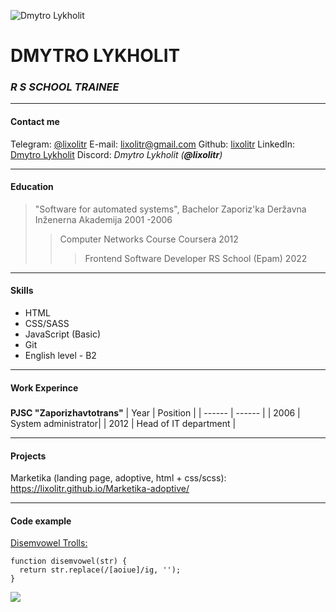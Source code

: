 ![](https://avatars.githubusercontent.com/u/11455060?v=4 "Dmytro Lykholit")

# DMYTRO LYKHOLIT

### _R S SCHOOL TRAINEE_

---

#### Contact me

Telegram: [@lixolitr](https://t.me/lixolitr)
E-mail: <lixolitr@gmail.com>
Github: [lixolitr](https://github.com/lixolitr)
LinkedIn: [Dmytro Lykholit](https://linkedin.com/in/dmytro-lykholit)
Discord: _Dmytro Lykholit (**@lixolitr**)_

---

#### Education

> "Software for automated systems", Bachelor
> Zaporiz'ka Deržavna Inženerna Akademija
> 2001 -2006
>
> > Computer Networks Course
> > Coursera
> > 2012
> >
> > > Frontend Software Developer
> > > RS School (Epam)
> > > 2022

---

#### Skills

- HTML
- CSS/SASS
- JavaScript (Basic)
- Git
- English level - B2

---

#### Work Experince

#####

**PJSC "Zaporizhavtotrans"**
| Year | Position |
| ------ | ------ |
| 2006 | System administrator|
| 2012 | Head of IT department |

---

#### Projects

Marketika (landing page, adoptive, html + css/scss): https://lixolitr.github.io/Marketika-adoptive/

---

#### Code example

[Disemvowel Trolls:](https://www.codewars.com/kata/52fba66badcd10859f00097e)

```
function disemvowel(str) {
  return str.replace(/[aoiue]/ig, '');
}
```

![](https://rs.school/images/rs_school.svg)
